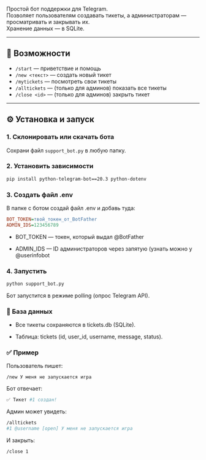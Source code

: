 Простой бот поддержки для Telegram.  
Позволяет пользователям создавать тикеты, а администраторам — просматривать и закрывать их.  
Хранение данных — в SQLite.

---

## 🚀 Возможности
- `/start` — приветствие и помощь
- `/new <текст>` — создать новый тикет
- `/mytickets` — посмотреть свои тикеты
- `/alltickets` — (только для админов) показать все тикеты
- `/close <id>` — (только для админов) закрыть тикет

---

## ⚙️ Установка и запуск

### 1. Склонировать или скачать бота
Сохрани файл `support_bot.py` в любую папку.

### 2. Установить зависимости
```bash
pip install python-telegram-bot==20.3 python-dotenv
```

### 3. Создать файл .env

В папке с ботом создай файл .env и добавь туда:
```ini
BOT_TOKEN=твой_токен_от_BotFather
ADMIN_IDS=123456789
```

- BOT_TOKEN — токен, который выдал @BotFather

- ADMIN_IDS — ID администраторов через запятую (узнать можно у @userinfobot

### 4. Запустить
```bash
python support_bot.py
```
Бот запустится в режиме polling (опрос Telegram API).

### 📂 База данных

- Все тикеты сохраняются в tickets.db (SQLite).

- Таблица: tickets (id, user_id, username, message, status).

### ✅ Пример
Пользователь пишет:
```arduino
/new У меня не запускается игра
```
Бот отвечает:
```bash
✅ Тикет #1 создан!
```
Админ может увидеть:
```bash
/alltickets
#1 @username [open] У меня не запускается игра
```
И закрыть:
```arduino
/close 1
```
